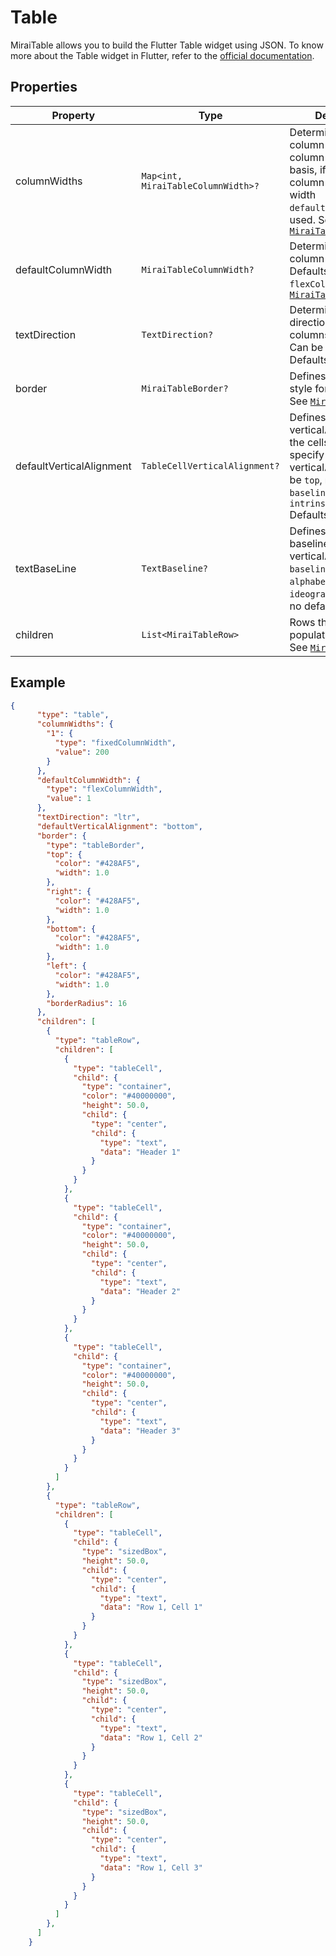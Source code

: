 # Table

MiraiTable allows you to build the Flutter Table widget using JSON.
To know more about the Table widget in Flutter, refer to the [official documentation](https://api.flutter.dev/flutter/widgets/Table-class.html).

## Properties

| Property                 | Type                              | Description                                                                                                                                                                                                     |
| ------------------------ | --------------------------------- | --------------------------------------------------------------------------------------------------------------------------------------------------------------------------------------------------------------- |
| columnWidths             | `Map<int, MiraiTableColumnWidth>?` | Determines the column width on a column by column basis, if a particular column entry has null width `defaultColumnWidth` is used. See [`MiraiTableColumnWidth`](./../styles_and_attributes/table_column_width) |
| defaultColumnWidth       | `MiraiTableColumnWidth?`          | Determines the  default column width. Defaults to `flexColumnWidth`. See [`MiraiTableColumnWidth`](./../styles_and_attributes/table_column_width)                                                               |
| textDirection            | `TextDirection?`                   | Determines the direction in which the columns are ordered. Can be `rtl` or `ltr`. Defaults to `rtl`.                                                                                                            |
| border                   | `MiraiTableBorder?`                | Defines the border style for `MiraiTable`. See [`MiraiTableBorder`](./../styles_and_attributes/table_border).                                                                                                   |
| defaultVerticalAlignment | `TableCellVerticalAlignment?`      | Defines the verticalAlignment for the cells that don't specify a verticalAlignment. Can be `top`, `middle`, `bottom`, `baseline`, `fill` & `intrinsicHeight` Defaults to `top`.                                 |
| textBaseLine             | `TextBaseline?`                    | Defines the text baseline to use when verticalAlignment is `baseline`. Can be `alphabetic` or `ideographic`. There is no default value.                                                                         |
| children                 | `List<MiraiTableRow>`             | Rows that will be populated in the table. See [`MiraiTableRow`](./table_row).                                                                                                                                   |

## Example

```json
{
      "type": "table",
      "columnWidths": {
        "1": {
          "type": "fixedColumnWidth",
          "value": 200
        }
      },
      "defaultColumnWidth": {
        "type": "flexColumnWidth",
        "value": 1
      },
      "textDirection": "ltr",
      "defaultVerticalAlignment": "bottom",
      "border": {
        "type": "tableBorder",
        "top": {
          "color": "#428AF5",
          "width": 1.0
        },
        "right": {
          "color": "#428AF5",
          "width": 1.0
        },
        "bottom": {
          "color": "#428AF5",
          "width": 1.0
        },
        "left": {
          "color": "#428AF5",
          "width": 1.0
        },
        "borderRadius": 16
      },
      "children": [
        {
          "type": "tableRow",
          "children": [
            {
              "type": "tableCell",
              "child": {
                "type": "container",
                "color": "#40000000",
                "height": 50.0,
                "child": {
                  "type": "center",
                  "child": {
                    "type": "text",
                    "data": "Header 1"
                  }
                }
              }
            },
            {
              "type": "tableCell",
              "child": {
                "type": "container",
                "color": "#40000000",
                "height": 50.0,
                "child": {
                  "type": "center",
                  "child": {
                    "type": "text",
                    "data": "Header 2"
                  }
                }
              }
            },
            {
              "type": "tableCell",
              "child": {
                "type": "container",
                "color": "#40000000",
                "height": 50.0,
                "child": {
                  "type": "center",
                  "child": {
                    "type": "text",
                    "data": "Header 3"
                  }
                }
              }
            }
          ]
        },
        {
          "type": "tableRow",
          "children": [
            {
              "type": "tableCell",
              "child": {
                "type": "sizedBox",
                "height": 50.0,
                "child": {
                  "type": "center",
                  "child": {
                    "type": "text",
                    "data": "Row 1, Cell 1"
                  }
                }
              }
            },
            {
              "type": "tableCell",
              "child": {
                "type": "sizedBox",
                "height": 50.0,
                "child": {
                  "type": "center",
                  "child": {
                    "type": "text",
                    "data": "Row 1, Cell 2"
                  }
                }
              }
            },
            {
              "type": "tableCell",
              "child": {
                "type": "sizedBox",
                "height": 50.0,
                "child": {
                  "type": "center",
                  "child": {
                    "type": "text",
                    "data": "Row 1, Cell 3"
                  }
                }
              }
            }
          ]
        },
      ]
    }
```